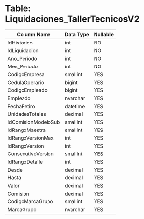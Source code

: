 # Table: Liquidaciones_TallerTecnicosV2

| Column Name | Data Type | Nullable |
|-------------|-----------|----------|
| IdHistorico | int | NO |
| IdLiquidacion | int | NO |
| Ano_Periodo | int | NO |
| Mes_Periodo | int | NO |
| CodigoEmpresa | smallint | YES |
| CedulaOperario | bigint | YES |
| CodigoEmpleado | bigint | YES |
| Empleado | nvarchar | YES |
| FechaRetiro | datetime | YES |
| UnidadesTotales | decimal | YES |
| IdComisionModeloSub | smallint | YES |
| IdRangoMaestra | smallint | YES |
| IdRangoVersionMax | int | YES |
| IdRangoVersion | int | YES |
| ConsecutivoVersion | smallint | YES |
| IdRangoDetalle | int | YES |
| Desde | decimal | YES |
| Hasta | decimal | YES |
| Valor | decimal | YES |
| Comision | decimal | YES |
| CodigoMarcaGrupo | smallint | YES |
| MarcaGrupo | nvarchar | YES |
